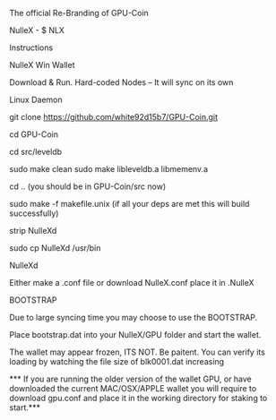 The official Re-Branding of GPU-Coin

NulleX - $ NLX

Instructions


NulleX Win Wallet

Download & Run.  Hard-coded Nodes – It will sync on its own



Linux Daemon

git clone https://github.com/white92d15b7/GPU-Coin.git

cd GPU-Coin

cd src/leveldb

sudo make clean
sudo make libleveldb.a libmemenv.a

cd .. (you should be in GPU-Coin/src now)

sudo make -f makefile.unix (if all your deps are met this will build successfully)

strip NulleXd

sudo cp NulleXd /usr/bin

NulleXd

Either make a .conf file or download NulleX.conf place it in .NulleX



BOOTSTRAP

Due to large syncing time you may choose to use the BOOTSTRAP. 

Place bootstrap.dat into your NulleX/GPU folder and start the wallet.

The wallet may appear frozen, ITS NOT.  Be paitent.  You can verify its loading by watching the file size of blk0001.dat increasing





*** If you are running the older version of the wallet GPU, or have downloaded the current MAC/OSX/APPLE wallet you will require to download gpu.conf and place it in the working directory for staking to start.***

